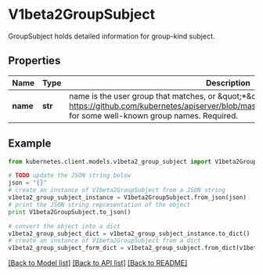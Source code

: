 # V1beta2GroupSubject

GroupSubject holds detailed information for group-kind subject.

## Properties
Name | Type | Description | Notes
------------ | ------------- | ------------- | -------------
**name** | **str** | name is the user group that matches, or \&quot;*\&quot; to match all user groups. See https://github.com/kubernetes/apiserver/blob/master/pkg/authentication/user/user.go for some well-known group names. Required. | 

## Example

```python
from kubernetes.client.models.v1beta2_group_subject import V1beta2GroupSubject

# TODO update the JSON string below
json = "{}"
# create an instance of V1beta2GroupSubject from a JSON string
v1beta2_group_subject_instance = V1beta2GroupSubject.from_json(json)
# print the JSON string representation of the object
print V1beta2GroupSubject.to_json()

# convert the object into a dict
v1beta2_group_subject_dict = v1beta2_group_subject_instance.to_dict()
# create an instance of V1beta2GroupSubject from a dict
v1beta2_group_subject_form_dict = v1beta2_group_subject.from_dict(v1beta2_group_subject_dict)
```
[[Back to Model list]](../README.md#documentation-for-models) [[Back to API list]](../README.md#documentation-for-api-endpoints) [[Back to README]](../README.md)


